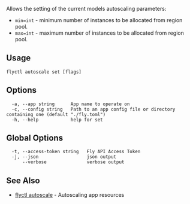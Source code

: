 Allows the setting of the current models autoscaling parameters:

* `min=int` - minimum number of instances to be allocated from region pool.
* `max=int` - maximum number of instances to be allocated from region pool.

## Usage

~~~
flyctl autoscale set [flags]
~~~

## Options

~~~
  -a, --app string      App name to operate on
  -c, --config string   Path to an app config file or directory containing one (default "./fly.toml")
  -h, --help            help for set
~~~

## Global Options

~~~
  -t, --access-token string   Fly API Access Token
  -j, --json                  json output
      --verbose               verbose output
~~~

## See Also

* [flyctl autoscale](/docs/flyctl/autoscale/)	 - Autoscaling app resources

